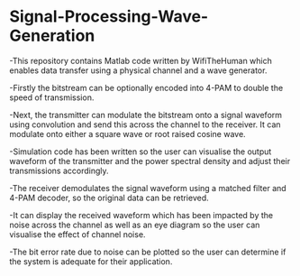 # Signal-Processing-Wave-Generation
-This repository contains Matlab code written by WifiTheHuman which enables data transfer using a physical channel and a wave generator.  
  
-Firstly the bitstream can be optionally encoded into 4-PAM to double the speed of transmission.  
  
-Next, the transmitter can modulate the bitstream onto a signal waveform using convolution and send this across the channel to the receiver.
It can modulate onto either a square wave or root raised cosine wave.  
  
-Simulation code has been written so the user can visualise the output waveform of the transmitter and the power spectral density and adjust their transmissions accordingly.  
  
-The receiver demodulates the signal waveform using a matched filter and 4-PAM decoder, so the original data can be retrieved.  
  
-It can display the received waveform which has been impacted by the noise across the channel as well as an eye diagram so the user can visualise the effect of channel noise.  
  
-The bit error rate due to noise can be plotted so the user can determine if the system is adequate for their application.
